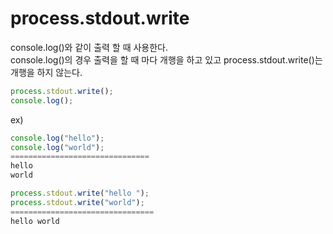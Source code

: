 # process.stdout.write

console.log()와 같이 출력 할 때 사용한다. <br>
console.log()의 경우 출력을 할 때 마다 개행을 하고 있고 process.stdout.write()는 개행을 하지 않는다.

```js
process.stdout.write();
console.log();
```

ex)

```js
console.log("hello");
console.log("world");
===============================
hello
world
```

```js
process.stdout.write("hello ");
process.stdout.write("world");
================================
hello world
```
